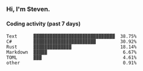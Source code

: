 ### Hi, I'm Steven.

#### Coding activity (past 7 days)
```
Text      ▓▓▓▓▓▓▓▓▓▓▓▓▓▓▓▓▓▓▓▓▓▓▓▓▓▓▓▓▓▓  38.75%
C#        ▓▓▓▓▓▓▓▓▓▓▓▓▓▓▓▓▓▓▓▓▓▓▓         30.92%
Rust      ▓▓▓▓▓▓▓▓▓▓▓▓▓▓                  18.14%
Markdown  ▓▓▓▓▓                            6.67%
TOML      ▓▓▓                              4.61%
other                                      0.91%
```
